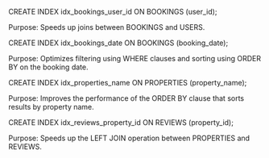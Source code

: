 CREATE INDEX idx_bookings_user_id ON BOOKINGS (user_id);

Purpose: Speeds up joins between BOOKINGS and USERS.

CREATE INDEX idx_bookings_date ON BOOKINGS (booking_date);

Purpose: Optimizes filtering using WHERE clauses and sorting using ORDER BY on the booking date.

CREATE INDEX idx_properties_name ON PROPERTIES (property_name);

Purpose: Improves the performance of the ORDER BY clause that sorts results by property name.

CREATE INDEX idx_reviews_property_id ON REVIEWS (property_id);

Purpose: Speeds up the LEFT JOIN operation between PROPERTIES and REVIEWS.
